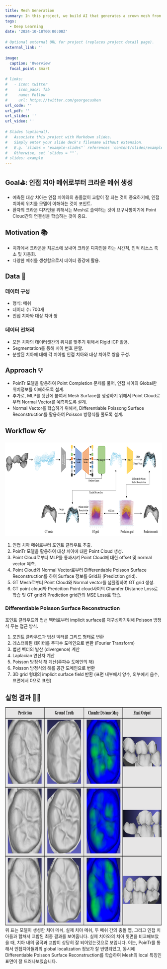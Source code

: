 ```yaml
---
title: Mesh Generation
summary: In this project, we build AI that generates a crown mesh from neighborhood tooth mesh.
tags:
  - Deep Learning
date: '2024-10-18T00:00:00Z'

# Optional external URL for project (replaces project detail page).
external_link: ''

image:
  caption: 'Overview'
  focal_point: Smart

# links:
#   - icon: twitter
#     icon_pack: fab
#     name: Follow
#     url: https://twitter.com/georgecushen
url_code: ''
url_pdf: ''
url_slides: ''
url_video: ''

# Slides (optional).
#   Associate this project with Markdown slides.
#   Simply enter your slide deck's filename without extension.
#   E.g. `slides = "example-slides"` references `content/slides/example-slides.md`.
#   Otherwise, set `slides = ""`.
# slides: example
---
```


## Goal⛳️: 인접 치아 메쉬로부터 크라운 메쉬 생성
* 예측된 대상 치아는 인접 치아와의 충돌없이 교합이 잘 되는 것이 중요하기에, 인접 치아의 위치를 모델이 이해하는 것이 포인트.
* 환자의 크라운 디자인을 위해서는 Mesh로 출력하는 것이 요구사항이기에 Point Cloud간의 연결성을 학습하는 것이 중요.



## Motivation 📚
 * 치과에서 크라운을 치공소에 보내어 크라운 디자인을 하는 시간적, 인적 리소스 축소 및 자동화.
 * 다양한 메쉬를 생성함으로서 데이터 증강에 활용.


## Data 🏦

### 데이터 구성
* 형식: 메쉬
* 데이터 수: 700개
* 인접 치아와 대상 치아 쌍

### 데이터 전처리
* 모든 치아의 데이터셋간의 위치를 맞추기 위해서 Rigid ICP 활용.
* Segmentation를 통해 치아 번호 분할.
* 분할된 치아에 대해 각 치아별 인접 치아와 대상 치아로 쌍을 구성.

## Approach 💡
* PoinTr 모델을 활용하여 Point Completion 문제를 풀어, 인접 치아의 Global한 위치정보를 이해하도록 설계. 
* 추가로, MLP를 뒷단에 붙여서 Mesh Surface를 생성하기 위해서 Point Cloud로부터 Normal Vector를 예측하도록 설계.
* Normal Vector를 학습하기 위해서, Differentiable Poissong Surface Reconstruction를 활용하여 Poisson 방정식를 풀도록 설계.


## Workflow 👓
<img src="workflow.png" width="900px" height="300px" title="workflow" alt="workflow"></img><br/>
1. 인접 치아 메쉬로부터 포인트 클라우트 추출.
2. PoinTr 모델을 활용하여 대상 치아에 대한 Point Cloud 생성.
3. Point Cloud로부터 MLP를 통과시켜 Point Cloud에 대한 offset 및 normal vector 예측.
4. Point Cloud와 Normal Vector로부터 Differentiable Poisson Surface Reconstruction를 하여 Surface 정보를 Grid화 (Prediction grid).
5. GT Mesh로부터 Point Cloud와 Normal vector를 샘플링하여 GT grid 생성.
6. GT point cloud와 Predcition Point cloud사이의 Chamfer Distance Loss로 학습 및 GT grid와 Prediction grid간의 MSE Loss로 학습.

### Differentiable Poisson Surface Reconstruction
포인트 클라우드와 법선 벡터로부터 implicit surface를 재구성하기위해 Poisson 방정식 푸는 접근 방식.
1. 포인트 클라우드과 법선 벡터를 그리드 형태로 변환
2. 레스터화된 데이터를 주파수 도메인으로 변환 (Fourier Transform)
3. 법선 벡터의 발산 (divergence) 계산
4. Laplacian 연산자 계산
5. Poisson 방정식 해 계산(주파수 도메인의 해)
6. Poisson 방정식의 해를 공간 도메인으로 변환
7. 3D grid 형태의 implicit surface field 반환 (표면 내부에서 양수, 외부에서 음수, 표면에서 0으로 표현)

## 실험 결과 👨‍🔬
<img src="result.png" width="900px" height="700px" title="result" alt="result"></img><br/>
위 표는 모델이 생성한 치아 메쉬, 실제 치아 메쉬, 두 메쉬 간의 충돌 맵, 그리고 인접 치아들과 합쳐서 교합된 최종 결과를 보여줍니다.
실제 치아와의 치아 윗면을 비교해보았을 때, 치아 내의 굴곡과 교합이 상당히 잘 되어있는것으로 보입니다. 이는, PoinTr를 통해서 인접치아들과의 global localization 정보가 잘 반영되었고, 동시에 Differentiable Poisson Surface Reconstruction를 학습하여 Mesh의 local 특징인 표면이 잘 드러나보였습니다. 